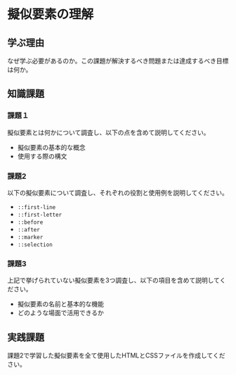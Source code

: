 # 擬似要素の理解

## 学ぶ理由

なぜ学ぶ必要があるのか。この課題が解決するべき問題または達成するべき目標は何か。

## 知識課題

### 課題１

擬似要素とは何かについて調査し、以下の点を含めて説明してください。

- 擬似要素の基本的な概念
- 使用する際の構文

### 課題2

以下の擬似要素について調査し、それぞれの役割と使用例を説明してください。

- `::first-line`
- `::first-letter`
- `::before`
- `::after`
- `::marker`
- `::selection`

### 課題3

上記で挙げられていない擬似要素を3つ調査し、以下の項目を含めて説明してください。

- 擬似要素の名前と基本的な機能
- どのような場面で活用できるか

## 実践課題

課題2で学習した擬似要素を全て使用したHTMLとCSSファイルを作成してください。
